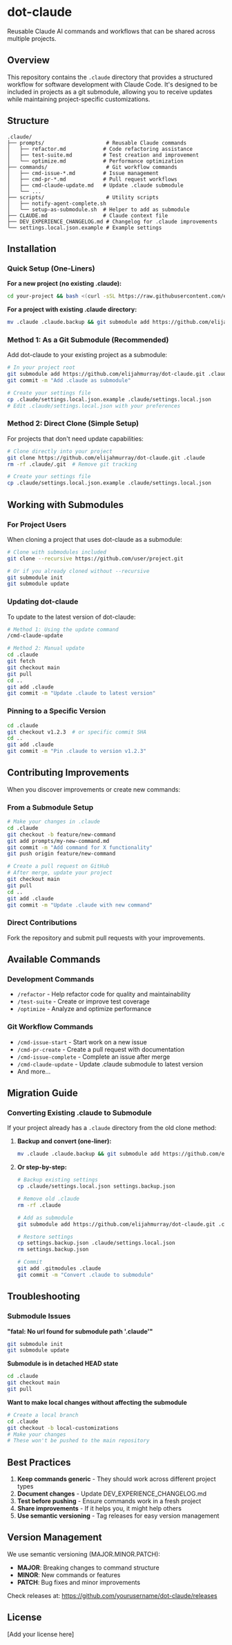 # dot-claude

Reusable Claude AI commands and workflows that can be shared across multiple projects.

## Overview

This repository contains the `.claude` directory that provides a structured workflow for software development with Claude Code. It's designed to be included in projects as a git submodule, allowing you to receive updates while maintaining project-specific customizations.

## Structure

```
.claude/
├── prompts/                    # Reusable Claude commands
│   ├── refactor.md            # Code refactoring assistance
│   ├── test-suite.md          # Test creation and improvement
│   └── optimize.md            # Performance optimization
├── commands/                   # Git workflow commands
│   ├── cmd-issue-*.md         # Issue management
│   ├── cmd-pr-*.md            # Pull request workflows
│   ├── cmd-claude-update.md   # Update .claude submodule
│   └── ...
├── scripts/                    # Utility scripts
│   ├── notify-agent-complete.sh
│   └── setup-as-submodule.sh  # Helper to add as submodule
├── CLAUDE.md                  # Claude context file
├── DEV_EXPERIENCE_CHANGELOG.md # Changelog for .claude improvements
└── settings.local.json.example # Example settings
```

## Installation

### Quick Setup (One-Liners)

**For a new project (no existing .claude):**
```bash
cd your-project && bash <(curl -sSL https://raw.githubusercontent.com/elijahmurray/dot-claude/main/scripts/setup-as-submodule.sh)
```

**For a project with existing .claude directory:**
```bash
mv .claude .claude.backup && git submodule add https://github.com/elijahmurray/dot-claude.git .claude && cp .claude.backup/settings.local.json .claude/settings.local.json 2>/dev/null && rm -rf .claude.backup && git add .gitmodules .claude && git commit -m "Convert .claude to submodule"
```

### Method 1: As a Git Submodule (Recommended)

Add dot-claude to your existing project as a submodule:

```bash
# In your project root
git submodule add https://github.com/elijahmurray/dot-claude.git .claude
git commit -m "Add .claude as submodule"

# Create your settings file
cp .claude/settings.local.json.example .claude/settings.local.json
# Edit .claude/settings.local.json with your preferences
```

### Method 2: Direct Clone (Simple Setup)

For projects that don't need update capabilities:

```bash
# Clone directly into your project
git clone https://github.com/elijahmurray/dot-claude.git .claude
rm -rf .claude/.git  # Remove git tracking

# Create your settings file
cp .claude/settings.local.json.example .claude/settings.local.json
```

## Working with Submodules

### For Project Users

When cloning a project that uses dot-claude as a submodule:

```bash
# Clone with submodules included
git clone --recursive https://github.com/user/project.git

# Or if you already cloned without --recursive
git submodule init
git submodule update
```

### Updating dot-claude

To update to the latest version of dot-claude:

```bash
# Method 1: Using the update command
/cmd-claude-update

# Method 2: Manual update
cd .claude
git fetch
git checkout main
git pull
cd ..
git add .claude
git commit -m "Update .claude to latest version"
```

### Pinning to a Specific Version

```bash
cd .claude
git checkout v1.2.3  # or specific commit SHA
cd ..
git add .claude
git commit -m "Pin .claude to version v1.2.3"
```

## Contributing Improvements

When you discover improvements or create new commands:

### From a Submodule Setup

```bash
# Make your changes in .claude
cd .claude
git checkout -b feature/new-command
git add prompts/my-new-command.md
git commit -m "Add command for X functionality"
git push origin feature/new-command

# Create a pull request on GitHub
# After merge, update your project
git checkout main
git pull
cd ..
git add .claude
git commit -m "Update .claude with new command"
```

### Direct Contributions

Fork the repository and submit pull requests with your improvements.

## Available Commands

### Development Commands
- `/refactor` - Help refactor code for quality and maintainability
- `/test-suite` - Create or improve test coverage
- `/optimize` - Analyze and optimize performance

### Git Workflow Commands
- `/cmd-issue-start` - Start work on a new issue
- `/cmd-pr-create` - Create a pull request with documentation
- `/cmd-issue-complete` - Complete an issue after merge
- `/cmd-claude-update` - Update .claude submodule to latest version
- And more...

## Migration Guide

### Converting Existing .claude to Submodule

If your project already has a `.claude` directory from the old clone method:

1. **Backup and convert (one-liner):**
   ```bash
   mv .claude .claude.backup && git submodule add https://github.com/elijahmurray/dot-claude.git .claude && cp .claude.backup/settings.local.json .claude/settings.local.json 2>/dev/null && rm -rf .claude.backup && git add .gitmodules .claude && git commit -m "Convert .claude to submodule"
   ```

2. **Or step-by-step:**
   ```bash
   # Backup existing settings
   cp .claude/settings.local.json settings.backup.json
   
   # Remove old .claude
   rm -rf .claude
   
   # Add as submodule
   git submodule add https://github.com/elijahmurray/dot-claude.git .claude
   
   # Restore settings
   cp settings.backup.json .claude/settings.local.json
   rm settings.backup.json
   
   # Commit
   git add .gitmodules .claude
   git commit -m "Convert .claude to submodule"
   ```

## Troubleshooting

### Submodule Issues

**"fatal: No url found for submodule path '.claude'"**
```bash
git submodule init
git submodule update
```

**Submodule is in detached HEAD state**
```bash
cd .claude
git checkout main
git pull
```

**Want to make local changes without affecting the submodule**
```bash
# Create a local branch
cd .claude
git checkout -b local-customizations
# Make your changes
# These won't be pushed to the main repository
```

## Best Practices

1. **Keep commands generic** - They should work across different project types
2. **Document changes** - Update DEV_EXPERIENCE_CHANGELOG.md
3. **Test before pushing** - Ensure commands work in a fresh project
4. **Share improvements** - If it helps you, it might help others
5. **Use semantic versioning** - Tag releases for easy version management

## Version Management

We use semantic versioning (MAJOR.MINOR.PATCH):
- **MAJOR**: Breaking changes to command structure
- **MINOR**: New commands or features
- **PATCH**: Bug fixes and minor improvements

Check releases at: https://github.com/yourusername/dot-claude/releases

## License

[Add your license here]